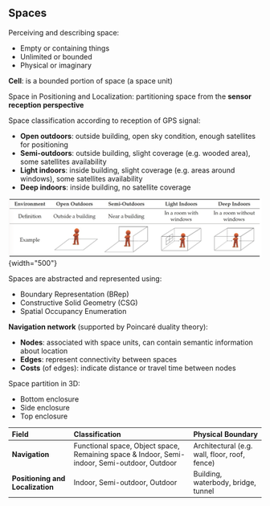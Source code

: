 <!--AUTOMATICALLY GENERATED
**********************************************************************
*                                                                    *
*    This file was automatically generated by copying                *
*    'content/notes/privacy/spaces.md'. If you want to manually      *
*    overwrite it, you have to remove this whole comment.            *
*    Otherwise, it will be overwritten the next time any change      *
*    happens in the notes.                                           *
*                                                                    *
**********************************************************************
-->

## Spaces

Perceiving and describing space:

* Empty or containing things
* Unlimited or bounded
* Physical or imaginary

**Cell**: is a bounded portion of space (a space unit)

Space in Positioning and Localization: partitioning space from the **sensor reception perspective**

Space classification according to reception of GPS signal:

* **Open outdoors**: outside building, open sky condition, enough satellites for positioning
* **Semi-outdoors**: outside building, slight coverage (e.g. wooded area), some satellites availability
* **Light indoors**: inside building, slight coverage (e.g. areas around windows), some satellites availability
* **Deep indoors**: inside building, no satellite coverage

![Types of spaces for GPS](../../../images/zlatanova/spaces.png){width="500"}

Spaces are abstracted and represented using:

* Boundary Representation (BRep)
* Constructive Solid Geometry (CSG)
* Spatial Occupancy Enumeration

**Navigation network** (supported by Poincaré duality theory):

* **Nodes**: associated with space units, can contain semantic information about location
* **Edges**: represent connectivity between spaces
* **Costs** (of edges): indicate distance or travel time between nodes

Space partition in 3D:

* Bottom enclosure
* Side enclosure
* Top enclosure

| Field | Classification | Physical Boundary  |
| :---- | :---- | :---- |
| **Navigation** | Functional space, Object space, Remaining space & Indoor, Semi-indoor, Semi-outdoor, Outdoor | Architectural (e.g. wall, floor, roof, fence) |
| **Positioning and Localization**  | Indoor, Semi-outdoor, Outdoor | Building, waterbody, bridge, tunnel |
